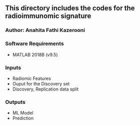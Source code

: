 ## This directory includes the codes for the radioimmunomic signature
### Author: Anahita Fathi Kazerooni

### Software Requirements
- MATLAB 2018B (v9.5)

### Inputs
- Radiomic Features
- Ouput for the Discovery set
- Discovery, Replication data split

### Outputs
- ML Model
- Prediction
